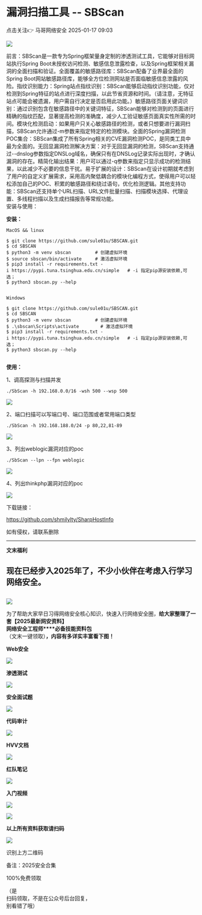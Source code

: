 #  漏洞扫描工具 -- SBScan   
点击关注👉  马哥网络安全   2025-01-17 09:03  
  
![](https://mmbiz.qpic.cn/mmbiz_png/UkV8WB2qYAliaic0KIAYzx92YgY0Kbic1ByRdVrsvCicRzOUia0LOEP6Hc86gTVoSmWL3jMtEwpTqZoZV0DLABGSOLw/640?wx_fmt=png&from=appmsg "")  
  
前言：SBScan是一款专为Spring框架量身定制的渗透测试工具，它能够对目标网站执行Spring Boot未授权访问检测、敏感信息泄露检查，以及Spring框架相关漏洞的全面扫描和验证。全面覆盖的敏感路径库：SBScan配备了业界最全面的Spring Boot网站敏感路径库，能够全方位检测网站是否面临敏感信息泄露的风险。指纹识别能力：Spring站点指纹识别：SBScan能够启动指纹识别功能，仅对检测到Spring特征的站点进行深度扫描，以此节省资源和时间。（请注意，无特征站点可能会被遗漏，用户需自行决定是否启用此功能。）敏感路径页面关键词识别：通过识别包含在敏感路径中的关键词特征，SBScan能够对检测到的页面进行精确的指纹匹配，显著提高检测的准确度，减少人工验证敏感页面真实性所需的时间。模块化检测启动：如果用户只关心敏感路径的检测，或者只想要进行漏洞扫描，SBScan允许通过-m参数来指定特定的检测模块。全面的Spring漏洞检测POC集合：SBScan集成了所有Spring相关的CVE漏洞检测POC，是同类工具中最为全面的。无回显漏洞检测解决方案：对于无回显漏洞的检测，SBScan支持通过--dnslog参数指定DNSLog域名，确保只有在DNSLog记录实际出现时，才确认漏洞的存在。精简化输出结果：用户可以通过-q参数来指定只显示成功的检测结果，以此减少不必要的信息干扰。易于扩展的设计：SBScan在设计初期就考虑到了用户的自定义扩展需求，采用高内聚低耦合的模块化编程方式，使得用户可以轻松添加自己的POC、积累的敏感路径和绕过语句，优化检测逻辑。其他支持功能：SBScan还支持单个URL扫描、URL文件批量扫描、扫描模块选择、代理设置、多线程扫描以及生成扫描报告等常规功能。  
安装与使用：  
  
**安装：**  
  
```
MacOS && linux

$ git clone https://github.com/sule01u/SBSCAN.git
$ cd SBSCAN
$ python3 -m venv sbscan         # 创建虚拟环境
$ source sbscan/bin/activate     # 激活虚拟环境
$ pip3 install -r requirements.txt -i https://pypi.tuna.tsinghua.edu.cn/simple   # -i 指定pip源安装依赖,可选；
$ python3 sbscan.py --help


Windows

$ git clone https://github.com/sule01u/SBSCAN.git
$ cd SBSCAN
$ python3 -m venv sbscan         # 创建虚拟环境
$ .\sbscan\Scripts\activate        # 激活虚拟环境
$ pip3 install -r requirements.txt -i https://pypi.tuna.tsinghua.edu.cn/simple   # -i 指定pip源安装依赖,可选；
$ python3 sbscan.py --help


```  
  
  
  
**使用：**  
  
1、调高探测与扫描并发  
  
```
./SbScan -h 192.168.0.0/16 -wsh 500 --wsp 500

```  
  
  
![](https://mmbiz.qpic.cn/mmbiz_png/8H1dCzib3Uibv7m2p9YDPPKnQhS66g1PzOWYfqyh91FjBLj59Bibicfv2LwxJ4zqnZbibs72Fv6iaM4xVj3Wfbria7icNA/640?wx_fmt=png&wxfrom=5&wx_lazy=1&wx_co=1&tp=wxpic "")  
  
2、端口扫描可以写端口号、端口范围或者常用端口类型  
  
```
./SbScan -h 192.168.188.0/24 -p 80,22,81-89

```  
  
  
![](https://mmbiz.qpic.cn/mmbiz_png/8H1dCzib3Uibv7m2p9YDPPKnQhS66g1PzOKIql0J7DiaYslpT31IL9T6ZZeibUx1Vg4DYx7TyS1bDuhRtKuZh6bgOQ/640?wx_fmt=png&wxfrom=5&wx_lazy=1&wx_co=1&tp=wxpic "")  
  
3、列出weblogic漏洞对应的poc  
  
```
./SbScan --lpn --fpn weblogic

```  
  
  
![](https://mmbiz.qpic.cn/mmbiz_png/8H1dCzib3Uibv7m2p9YDPPKnQhS66g1PzOuooJshCZ15AuLxqWu9sricSqUKKKcU4CjZbMZSdOEtXAZjfSMoay5ibQ/640?wx_fmt=png&wxfrom=5&wx_lazy=1&wx_co=1&tp=wxpic "")  
  
4、列出thinkphp漏洞对应的poc  
  
![](https://mmbiz.qpic.cn/mmbiz_png/8H1dCzib3Uibv7m2p9YDPPKnQhS66g1PzOVmsHvrvOtJ0siazEqy4cXYqicp3KictQ6Z0SDRy3sJsJ8ZaLH2I3VmM6g/640?wx_fmt=png&wxfrom=5&wx_lazy=1&wx_co=1&tp=wxpic "")  
  
  
下载链接：  
  
https://github.com/shmilylty/SharpHostInfo  
  
如有侵权，请联系删除  
  
****  
**文末福利**  
##   
## 现在已经步入2025年了，不少小伙伴在考虑入行学习网络安全。  
##   
  
![](https://mmbiz.qpic.cn/mmbiz_png/UkV8WB2qYAmTHoVHrG8PppyYU8FpGmLJDLOPiax3pqwnq9hFjDSMH4cpYptL3h071PkP0jkoR5ib2Ksfia8VFnicmQ/640?wx_fmt=png&from=appmsg "")  
  
为了帮助大家早日习得网络安全核心知识，快速入行网络安全圈，**给大家整理了一套【2025最新网安资料】**  
**网络安全工程师****必备技能资料包**  
（文末一键领取）**，内容有多详实丰富看下图！**  
  
**Web安全**  
  
![](https://mmbiz.qpic.cn/mmbiz_png/UkV8WB2qYAkcvc41LgmeFn1B18QpgBZFBODrmsTGnPTOibdIT9B5eFLTHVIgWzYafxGAesmYnfzrz52xwV3Bjhw/640?wx_fmt=other&tp=webp&wxfrom=5&wx_lazy=1&wx_co=1 "")  
  
**渗透测试**  
  
![](https://mmbiz.qpic.cn/mmbiz_png/UkV8WB2qYAkcvc41LgmeFn1B18QpgBZFVKWl2cLRTq7x9haKJerUZNO0YMhiaO8ibN1jjV0qxNLEvRKMfR90eNjQ/640?wx_fmt=other&tp=webp&wxfrom=5&wx_lazy=1&wx_co=1 "")  
  
**安全面试题**  
  
![](https://mmbiz.qpic.cn/mmbiz_png/UkV8WB2qYAkcvc41LgmeFn1B18QpgBZFgrmaDLaYT1yV5lst9tKC72QrYjd5I8IN7kcOZIZSfQJJz8MdX6a1uA/640?wx_fmt=other&tp=webp&wxfrom=5&wx_lazy=1&wx_co=1 "")  
  
**代码审计**  
  
![](https://mmbiz.qpic.cn/mmbiz_png/UkV8WB2qYAkcvc41LgmeFn1B18QpgBZFxmUkTNP1iagssZL5zkjID8hibpZsRCj1OnEb4x7ZYWqpiaymSjc8O7vSQ/640?wx_fmt=other&tp=webp&wxfrom=5&wx_lazy=1&wx_co=1 "")  
  
**HVV文档**  
  
![](https://mmbiz.qpic.cn/mmbiz_png/UkV8WB2qYAkcvc41LgmeFn1B18QpgBZFMD4XeWiaQgOBDgFjkQRogf6djmGx3YRcCCSLYGMY1e4DQejgibv7fffQ/640?wx_fmt=other&tp=webp&wxfrom=5&wx_lazy=1&wx_co=1 "")  
  
**红队笔记**  
  
![](https://mmbiz.qpic.cn/mmbiz_png/UkV8WB2qYAkcvc41LgmeFn1B18QpgBZFVZS1mB4MKAo4FoMBGyVSzq38ZXEKJCjZVaTsFtLE7tIJ3zbRWF5xeA/640?wx_fmt=other&tp=webp&wxfrom=5&wx_lazy=1&wx_co=1 "")  
  
**入门视频**  
  
![](https://mmbiz.qpic.cn/sz_mmbiz_png/O9D0kmTL9EgxtiaXGtk7loXV41e8AXiaORJMhqFbrtcfHvJWTia6ME2oSI9msVYJu79uCicb7foufuibEHaVg32XnWw/640?wx_fmt=other&tp=webp&wxfrom=5&wx_lazy=1&wx_co=1 "")  
  
![](https://mmbiz.qpic.cn/mmbiz_gif/NUwbCdTuQQxsJibSZGyA8akP9TVyJfPcpJ4uIZJDj3akRUfv6cNbnksGJQsibq1aH8iaGDic7TvOaSwNGXLdQ8PC9A/640?wx_fmt=gif&wxfrom=5&wx_lazy=1&tp=webp "")  
  
  
**以上所有资料获取请扫码**  
  
![](https://mmbiz.qpic.cn/mmbiz_png/UkV8WB2qYAlysrbzcCIib4v2X1CYmWSmqMRksricLDELianZ2FIeNqgiak6gcAuvnI9z04QiafMnMFzA9MeMHBKm88A/640?wx_fmt=png&from=appmsg "")  
  
识别上方二维码  
  
备注：2025安全合集  
  
100%免费领取  
  
（是  
扫码领取，不是在公众号后台回复，  
别看错了哦）  
  
  
